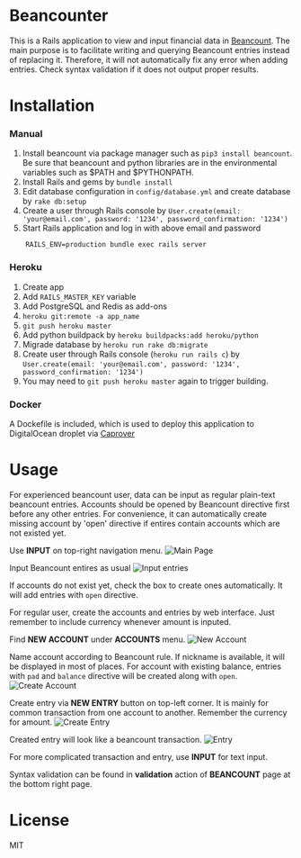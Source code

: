 # Beancounter

This is a Rails application to view and input financial data in [Beancount](http://furius.ca/beancount/). The main purpose is to facilitate writing and querying Beancount entries instead of replacing it. Therefore, it will not automatically fix any error when adding entries. Check syntax validation if it does not output proper results.

# Installation

### Manual

1. Install beancount via package manager such as `pip3 install beancount`. Be sure that beancount and python libraries are in the environmental variables such as $PATH and $PYTHONPATH.
2. Install Rails and gems by `bundle install`
3. Edit database configuration in `config/database.yml` and create database by `rake db:setup`
4. Create a user through Rails console by `User.create(email: 'your@email.com', password: '1234', password_confirmation: '1234')`
5. Start Rails application and log in with above email and password

````
    RAILS_ENV=production bundle exec rails server
````

### Heroku

1. Create app
2. Add `RAILS_MASTER_KEY` variable
3. Add PostgreSQL and Redis as add-ons
4. `heroku git:remote -a app_name`
5. `git push heroku master`
6. Add python buildpack by `heroku buildpacks:add heroku/python`
7. Migrade database by `heroku run rake db:migrate`
8. Create user through Rails console (`heroku run rails c`) by `User.create(email: 'your@email.com', password: '1234', password_confirmation: '1234')`
9. You may need to `git push heroku master` again to trigger building.

### Docker

A Dockefile is included, which is used to deploy this application to DigitalOcean droplet via [Caprover](https://caprover.com/)

# Usage

For experienced beancount user, data can be input as regular plain-text beancount entries. Accounts should be opened by Beancount directive first before any other entries. For convenience, it can automatically create missing account by 'open' directive if entires contain accounts which are not existed yet.

Use **INPUT** on top-right navigation menu.
![Main Page](https://user-images.githubusercontent.com/48430375/85368188-5f14b500-b55d-11ea-92b7-1db9c9113f69.png)

Input Beancount entires as usual
![Input entries](https://user-images.githubusercontent.com/48430375/85368207-69cf4a00-b55d-11ea-9d42-ed15d1e572a5.png)

If accounts do not exist yet, check the box to create ones automatically. It will add entries with `open` directive.

For regular user, create the accounts and entries by web interface. Just remember to include currency whenever amount is inputed.

Find **NEW ACCOUNT** under **ACCOUNTS** menu.
![New Account](https://user-images.githubusercontent.com/48430375/85370517-6b027600-b561-11ea-93ac-d465dbd7a9fa.png)

Name account according to Beancount rule. If nickname is available, it will be displayed in most of places. For account with existing balance, entries with `pad` and `balance` directive will be created along with `open`.
![Create Account](https://user-images.githubusercontent.com/48430375/85370571-7bb2ec00-b561-11ea-993d-e355c229d8ab.png)

Create entry via **NEW ENTRY** button on top-left corner. It is mainly for common transaction from one account to another. Remember the currency for amount.
![Create Entry](https://user-images.githubusercontent.com/48430375/85370616-8cfbf880-b561-11ea-9e15-e867219a584d.png)

Created entry will look like a beancount transaction.
![Entry](https://user-images.githubusercontent.com/48430375/85370643-984f2400-b561-11ea-8254-21724dbefc93.png)

For more complicated transaction and entry, use **INPUT** for text input.

Syntax validation can be found in **validation** action of **BEANCOUNT** page at the bottom right page. 

# License

MIT

